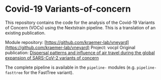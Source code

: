 # Covid-19 Variants-of-concern

This repository contains the code for the analysis of the Covid-19 Variants of Concern (VOCs) using the Nextstrain pipeline. This is a translation of an existing publication.

Module repository: [https://github.com/kraemer-lab/vneyard](https://github.com/kraemer-lab/vneyard)
Project: vocpl
Original publication: [Dispersal patterns and influence of air travel during the global expansion of SARS-CoV-2 variants of concern](https://doi.org/10.1016/j.cell.2023.06.001)

The complete pipeline is available in the `pipeline-` modules (e.g. `pipeline-fasttree` for the FastTree variant).
